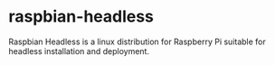 # raspbian-headless
Raspbian Headless is a linux distribution for Raspberry Pi suitable for headless installation and deployment.
